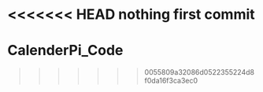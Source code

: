 <<<<<<< HEAD
nothing first commit
=======
# CalenderPi_Code
>>>>>>> 0055809a32086d0522355224d8f0da16f3ca3ec0
